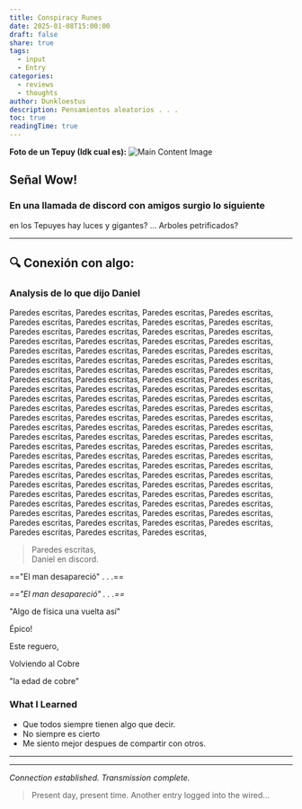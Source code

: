 ```yaml
---
title: Conspiracy Runes
date: 2025-01-08T15:00:00
draft: false
share: true
tags:
  - input
  - Entry
categories:
  - reviews
  - thoughts
author: Dunkloestus
description: Pensamientos aleatorios . . .
toc: true
readingTime: true
---
```



**Foto de  un Tepuy (Idk cual es):**
![Main Content Image](/img/auyantepuy.jpg)

##  Señal Wow! 

### En una llamada de discord con amigos surgio lo siguiente

en los Tepuyes hay luces y gigantes? ...
Arboles petrificados?





---

## 🔍 Conexión con algo:

### Analysis de lo que dijo Daniel

 Paredes escritas,  Paredes escritas,  Paredes escritas,  Paredes escritas,  Paredes escritas,  Paredes escritas,  Paredes escritas,  Paredes escritas,  Paredes escritas,  Paredes escritas,  Paredes escritas,  Paredes escritas,  Paredes escritas,  Paredes escritas,  Paredes escritas,  Paredes escritas,  Paredes escritas,  Paredes escritas,  Paredes escritas,  Paredes escritas,  Paredes escritas,  Paredes escritas,  Paredes escritas,  Paredes escritas,  Paredes escritas,  Paredes escritas,  Paredes escritas,  Paredes escritas,  Paredes escritas,  Paredes escritas,  Paredes escritas,  Paredes escritas,  Paredes escritas,  Paredes escritas,  Paredes escritas,  Paredes escritas,  Paredes escritas,  Paredes escritas,  Paredes escritas,  Paredes escritas,  Paredes escritas,  Paredes escritas,  Paredes escritas,  Paredes escritas,  Paredes escritas,  Paredes escritas,  Paredes escritas,  Paredes escritas,  Paredes escritas,  Paredes escritas,  Paredes escritas,  Paredes escritas,  Paredes escritas,  Paredes escritas,  Paredes escritas,  Paredes escritas,  Paredes escritas,  Paredes escritas,  Paredes escritas,  Paredes escritas,  Paredes escritas,  Paredes escritas,  Paredes escritas,  Paredes escritas,  Paredes escritas,  Paredes escritas,  Paredes escritas,  Paredes escritas,  Paredes escritas,  Paredes escritas,  Paredes escritas,  Paredes escritas,  Paredes escritas,  Paredes escritas,  Paredes escritas,  Paredes escritas,  Paredes escritas,  Paredes escritas,  Paredes escritas,  Paredes escritas,  Paredes escritas,  Paredes escritas,  Paredes escritas,  Paredes escritas,  Paredes escritas,  Paredes escritas,  Paredes escritas,  Paredes escritas,  Paredes escritas,  Paredes escritas,  Paredes escritas,  Paredes escritas,  Paredes escritas,  Paredes escritas,  Paredes escritas, 


>  Paredes escritas,  
>  Daniel en discord.



=="El man desapareció" . . .==

*=="El man desapareció" . . .==*



"Algo de física una vuelta así"

Épico!


Este reguero,  


Volviendo al Cobre 

"la edad de cobre"


### What I Learned

- Que todos siempre tienen algo que decir.
- No siempre es cierto
- Me siento mejor despues de compartir con otros.



---


---

*Connection established. Transmission complete.*

> Present day, present time. Another entry logged into the wired...